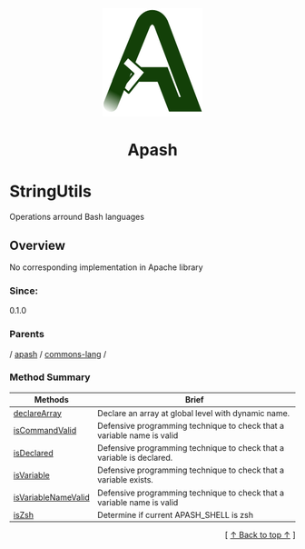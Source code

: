 
<div align='center' id='apash-top'>
  <a href='https://github.com/hastec-fr/apash'>
    <img alt='apash-logo' src='../../../../../../assets/apash-logo.svg'/>
  </a>

  # Apash
</div>

# StringUtils

Operations arround Bash languages

## Overview

No corresponding implementation in Apache library

### Since:
0.1.0

### Parents
<!-- apash.parentBegin -->
[](../../../.md) / [apash](../../apash.md) / [commons-lang](../commons-lang.md) / 
<!-- apash.parentEnd -->

### Method Summary
<!-- apash.summaryTableBegin -->
| Methods                  | Brief                                 |
|--------------------------|---------------------------------------|
|[declareArray](BashUtils/declareArray.md)|Declare an array at global level with dynamic name.|
|[isCommandValid](BashUtils/isCommandValid.md)|Defensive programming technique to check that a variable name is valid|
|[isDeclared](BashUtils/isDeclared.md)|Defensive programming technique to check that a variable is declared.|
|[isVariable](BashUtils/isVariable.md)|Defensive programming technique to check that a variable exists.|
|[isVariableNameValid](BashUtils/isVariableNameValid.md)|Defensive programming technique to check that a variable name is valid|
|[isZsh](BashUtils/isZsh.md)|Determine if current APASH_SHELL is zsh|
<!-- apash.summaryTableEnd -->



  <div align='right'>[ <a href='#apash-top'>↑ Back to top ↑</a> ]</div>

